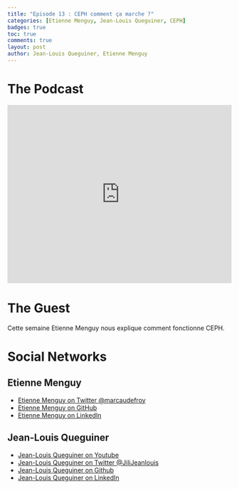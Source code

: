```yaml
---
title: "Episode 13 : CEPH comment ça marche ?"
categories: [Etienne Menguy, Jean-Louis Queguiner, CEPH]
badges: true
toc: true
comments: true
layout: post
author: Jean-Louis Queguiner, Etienne Menguy
---
```


# The Podcast

<iframe src="https://widget.spreaker.com/player?episode_id=16721790&theme=light&autoplay=false&playlist=false&cover_image_url=https%3A%2F%2Fd3wo5wojvuv7l.cloudfront.net%2Fimages.spreaker.com%2Foriginal%2F7a3995c37bb49670550a292596744393.jpg" width="100%" height="400px" frameborder="0"></iframe>

# The Guest
Cette semaine Etienne Menguy nous explique comment fonctionne CEPH.

# Social Networks

## Etienne Menguy
- [Etienne Menguy on Twitter @marcaudefroy](https://twitter.com/marcaudefroy)
- [Etienne Menguy on GitHub](https://github.com/marcaudefroy)
- [Etienne Menguy on LinkedIn](https://www.linkedin.com/in/marc-audefroy-b62b9b36/)

## Jean-Louis Queguiner
- [Jean-Louis Queguiner on Youtube](https://www.youtube.com/channel/UCVso5UVvQeGAuwbksmA95iA)
- [Jean-Louis Queguiner on Twitter @JiliJeanlouis](https://twitter.com/JiliJeanlouis)
- [Jean-Louis Queguiner on Github](https://github.com/jqueguiner)
- [Jean-Louis Queguiner on LinkedIn](https://fr.linkedin.com/in/jlqueguiner)
